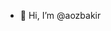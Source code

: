 - 👋 Hi, I’m @aozbakir


<!---
aozbakir/aozbakir is a ✨ special ✨ repository because its `README.md` (this file) appears on your GitHub profile.
You can click the Preview link to take a look at your changes.
--->
